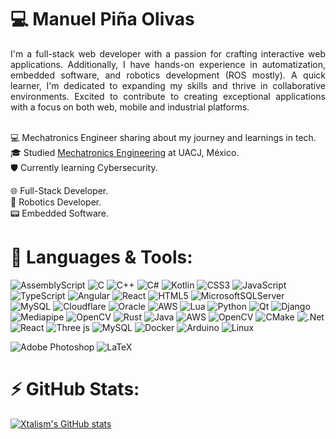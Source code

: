 # 💻 Manuel Piña Olivas

<div align="justify"> 
    I'm a full-stack web developer with a passion for crafting interactive web applications. Additionally, I have hands-on experience in automatization, embedded software, and robotics development (ROS mostly). A quick learner, I'm dedicated to expanding my skills and thrive in collaborative                environments. Excited to contribute to creating exceptional applications with a focus on both web, mobile and industrial platforms.<br/>
</div>

<br/>

💻 Mechatronics Engineer sharing about my journey and learnings in tech.<br/>
🎓 Studied [Mechatronics Engineering](https://www.uacj.mx/oferta/programas.html?programa=44400&94) at UACJ, México.<br/>
🛡️ Currently learning Cybersecurity.<br/>
<!-- 💾 Software Engineer.<br/> -->
🌐 Full-Stack Developer.<br/>
🤖 Robotics Developer.<br/>
📟 Embedded Software. <br/>

# 💾 Languages & Tools:

<!--
<div style="display: flex; flex-wrap: wrap; gap: 20px;">
  <img src="icons/c.svg" alt="C" width="40"/> 
  <img src="icons/cpp.png" alt="C++" width="40"/>
  <img src="icons/csharp.png" alt="C#" width="40"/>
  <img src="icons/rust.png" alt="C#" width="40"/>
  <img src="icons/python.png" alt="C#" width="40"/>
  <img src="icons/js.png" alt="C#" width="40"/>
  <img src="icons/html.png" alt="C#" width="40"/>
  <img src="icons/css.png" alt="C#" width="40"/>
  <img src="icons/matlab.png" alt="C#" width="40"/>
  <img src="icons/simulink.png" alt="C#" width="40"/>
  <img src="icons/labview.png" alt="C#" width="40"/>
  <img src="icons/vue.png" alt="C#" width="40"/>
  <img src="icons/react.svg" alt="C#" width="40"/>
  <img src="icons/fastapi.svg" alt="C#" width="40"/>
  <img src="icons/node.png" alt="C#" width="40"/>
  <img src="icons/jupyter.png" alt="C#" width="40"/>
  <img src="icons/django.png" alt="C#" width="40"/>
  <img src="icons/docker.png" alt="C#" width="40"/>
  <img src="icons/arduino.png" alt="C#" width="40"/>
  <img src="icons/mplab.png" alt="C#" width="40"/>
</div>
-->

![AssemblyScript](https://img.shields.io/badge/assembly%20script-%23000000.svg?style=for-the-badge&logo=assemblyscript&logoColor=white)
![C](https://img.shields.io/badge/c-%2300599C.svg?style=for-the-badge&logo=c&logoColor=white)
![C++](https://img.shields.io/badge/c++-%2300599C.svg?style=for-the-badge&logo=c%2B%2B&logoColor=white)
![C#](https://img.shields.io/badge/c%23-%23239120.svg?style=for-the-badge&logo=csharp&logoColor=white)
![Kotlin](https://img.shields.io/badge/kotlin-%237F52FF.svg?style=for-the-badge&logo=kotlin&logoColor=white)
![CSS3](https://img.shields.io/badge/css3-%231572B6.svg?style=for-the-badge&logo=css3&logoColor=white)
![JavaScript](https://img.shields.io/badge/javascript-%23323330.svg?style=for-the-badge&logo=javascript&logoColor=%23F7DF1E)
![TypeScript](https://img.shields.io/badge/typescript-%23007ACC.svg?style=for-the-badge&logo=typescript&logoColor=white)
![Angular](https://img.shields.io/badge/angular-%23DD0031.svg?style=for-the-badge&logo=angular&logoColor=white)
![React](https://img.shields.io/badge/react-%2320232a.svg?style=for-the-badge&logo=react&logoColor=%2361DAFB)
![HTML5](https://img.shields.io/badge/html5-%23E34F26.svg?style=for-the-badge&logo=html5&logoColor=white)
![MicrosoftSQLServer](https://img.shields.io/badge/Microsoft%20SQL%20Server-CC2927?style=for-the-badge&logo=microsoft%20sql%20server&logoColor=white)
![MySQL](https://img.shields.io/badge/mysql-4479A1.svg?style=for-the-badge&logo=mysql&logoColor=white)
![Cloudflare](https://img.shields.io/badge/Cloudflare-F38020?style=for-the-badge&logo=Cloudflare&logoColor=white)
![Oracle](https://img.shields.io/badge/Oracle-F80000?style=for-the-badge&logo=oracle&logoColor=white)
![AWS](https://img.shields.io/badge/AWS-%23FF9900.svg?style=for-the-badge&logo=amazon-aws&logoColor=white)
![Lua](https://img.shields.io/badge/lua-%232C2D72.svg?style=for-the-badge&logo=lua&logoColor=white)
![Python](https://img.shields.io/badge/python-3670A0?style=for-the-badge&logo=python&logoColor=ffdd54)
![Qt](https://img.shields.io/badge/Qt-%23217346.svg?style=for-the-badge&logo=Qt&logoColor=white)
![Django](https://img.shields.io/badge/django-%23092E20.svg?style=for-the-badge&logo=django&logoColor=white)
![Mediapipe](https://img.shields.io/badge/mediapipe-0097A7.svg?style=for-the-badge&logo=mediapipe&logoColor=white)
![OpenCV](https://img.shields.io/badge/opencv-%23white.svg?style=for-the-badge&logo=opencv&logoColor=white)
![Rust](https://img.shields.io/badge/rust-%23000000.svg?style=for-the-badge&logo=rust&logoColor=white)
![Java](https://img.shields.io/badge/java-%23ED8B00.svg?style=for-the-badge&logo=openjdk&logoColor=white)
![AWS](https://img.shields.io/badge/AWS-%23FF9900.svg?style=for-the-badge&logo=amazon-aws&logoColor=white)
![OpenCV](https://img.shields.io/badge/opencv-%23white.svg?style=for-the-badge&logo=opencv&logoColor=white)
![CMake](https://img.shields.io/badge/CMake-%23008FBA.svg?style=for-the-badge&logo=cmake&logoColor=white)
![.Net](https://img.shields.io/badge/.NET-5C2D91?style=for-the-badge&logo=.net&logoColor=white)
![React](https://img.shields.io/badge/react-%2320232a.svg?style=for-the-badge&logo=react&logoColor=%2361DAFB)
![Three js](https://img.shields.io/badge/threejs-black?style=for-the-badge&logo=three.js&logoColor=white)
![MySQL](https://img.shields.io/badge/mysql-4479A1.svg?style=for-the-badge&logo=mysql&logoColor=white)
![Docker](https://img.shields.io/badge/docker-%230db7ed.svg?style=for-the-badge&logo=docker&logoColor=white)
![Arduino](https://img.shields.io/badge/-Arduino-00979D?style=for-the-badge&logo=Arduino&logoColor=white)
![Linux](https://img.shields.io/badge/Linux-FCC624?style=for-the-badge&logo=linux&logoColor=black)
<!-- ![Kali](https://img.shields.io/badge/Kali-268BEE?style=for-the-badge&logo=kalilinux&logoColor=white) -->
<!-- ![Arch](https://img.shields.io/badge/Arch%20Linux-1793D1?logo=arch-linux&logoColor=fff&style=for-the-badge) -->
![Adobe Photoshop](https://img.shields.io/badge/adobe%20photoshop-%2331A8FF.svg?style=for-the-badge&logo=adobe%20photoshop&logoColor=white)
![LaTeX](https://img.shields.io/badge/latex-%23008080.svg?style=for-the-badge&logo=latex&logoColor=white)

# ⚡ GitHub Stats:

<!-- GitHub Stats from https://github.com/anuraghazra/github-readme-stats -->

[![Xtalism's GitHub stats](https://github-readme-stats.vercel.app/api?username=Xtalism&count_private=true&show_icons=true&theme=tokyonight&hide_rank=false)](https://github.com/Xtalism/github-readme-stats)
